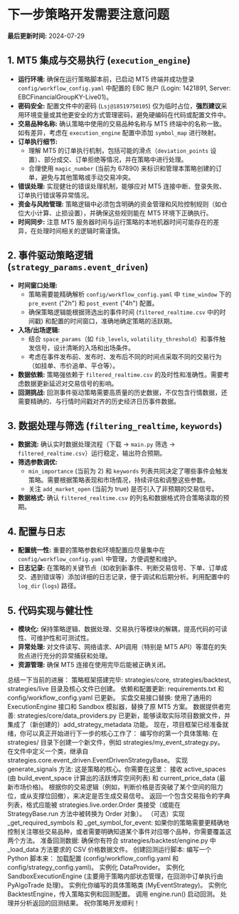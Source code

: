 # 下一步策略开发需要注意问题

**最后更新时间:** 2024-07-29

## 1. MT5 集成与交易执行 (`execution_engine`)

*   **运行环境:** 确保在运行策略脚本前，已启动 MT5 终端并成功登录 `config/workflow_config.yaml` 中配置的 EBC 账户 (Login: 1421891, Server: EBCFinancialGroupKY-Live01)。
*   **密码安全:** 配置文件中的密码 (`Lsj@18519750105`) 仅为临时占位，**强烈建议**采用环境变量或其他更安全的方式管理密码，避免硬编码在代码或配置文件中。
*   **交易品种名称:** 确认策略中使用的交易品种名称与 MT5 终端中的名称一致。如有差异，考虑在 `execution_engine` 配置中添加 `symbol_map` 进行映射。
*   **订单执行细节:**
    *   理解 MT5 的订单执行机制，包括可能的滑点（`deviation_points` 设置）、部分成交、订单拒绝等情况，并在策略中进行处理。
    *   合理使用 `magic_number` (当前为 67890) 来标识和管理本策略创建的订单，避免与其他策略或手动交易冲突。
*   **错误处理:** 实现健壮的错误处理机制，能够应对 MT5 连接中断、登录失败、订单执行错误等异常情况。
*   **资金与风险管理:** 策略逻辑中必须包含明确的资金管理和风险控制规则（如仓位大小计算、止损设置），并确保这些规则能在 MT5 环境下正确执行。
*   **时间同步:** 注意 MT5 服务器时间与运行策略的本地机器时间可能存在的差异，在处理时间相关的逻辑时需谨慎。

## 2. 事件驱动策略逻辑 (`strategy_params.event_driven`)

*   **时间窗口处理:**
    *   策略需要能精确解析 `config/workflow_config.yaml` 中 `time_window` 下的 `pre_event` ("2h") 和 `post_event` ("4h") 配置。
    *   确保策略逻辑能根据筛选出的事件时间 (`filtered_realtime.csv` 中的时间戳) 和配置的时间窗口，准确地确定策略的活跃期。
*   **入场/出场逻辑:**
    *   结合 `space_params`（如 `fib_levels`, `volatility_threshold`）和事件触发信号，设计清晰的入场和出场条件。
    *   考虑在事件发布前、发布时、发布后不同的时间点采取不同的交易行为（如挂单、市价追单、平仓等）。
*   **数据依赖:** 策略强依赖于 `filtered_realtime.csv` 的及时性和准确性。需要考虑数据更新延迟对交易信号的影响。
*   **回测挑战:** 回测事件驱动策略需要高质量的历史数据，不仅包含行情数据，还需要精确的、与行情时间戳对齐的历史经济日历事件数据。

## 3. 数据处理与筛选 (`filtering_realtime`, `keywords`)

*   **数据流:** 确认实时数据处理流程（下载 -> `main.py` 筛选 -> `filtered_realtime.csv`）运行稳定，输出符合预期。
*   **筛选参数调优:**
    *   `min_importance` (当前为 2) 和 `keywords` 列表共同决定了哪些事件会触发策略。需要根据策略表现和市场情况，持续评估和调整这些参数。
    *   关注 `add_market_open` (当前为 true) 是否引入了非预期的交易信号。
*   **数据格式:** 确认 `filtered_realtime.csv` 的列名和数据格式符合策略读取的预期。

## 4. 配置与日志

*   **配置统一性:** 重要的策略参数和环境配置应尽量集中在 `config/workflow_config.yaml` 中管理，方便调整和维护。
*   **日志记录:** 在策略的关键节点（如收到新事件、判断交易信号、下单、订单成交、遇到错误等）添加详细的日志记录，便于调试和后期分析。利用配置中的 `log_dir` (`logs`) 路径。

## 5. 代码实现与健壮性

*   **模块化:** 保持策略逻辑、数据处理、交易执行等模块的解耦，提高代码的可读性、可维护性和可测试性。
*   **异常处理:** 对文件读写、网络请求、API调用（特别是 MT5 API）等潜在的失败点进行充分的异常捕获和处理。
*   **资源管理:** 确保 MT5 连接在使用完毕后能被正确关闭。

总结一下当前的进展：
策略框架搭建完毕: strategies/core, strategies/backtest, strategies/live 目录及核心文件已创建。
依赖和配置更新: requirements.txt 和 config/workflow_config.yaml 已更新。
实盘交易接口替换: 使用了通用的 ExecutionEngine 接口和 Sandbox 模拟器，替换了原 MT5 方案。
数据提供者完善: strategies/core/data_providers.py 已更新，能够读取实际项目数据文件，并集成了（新创建的）add_strategy_metadata 功能。
现在，项目框架已经准备就绪，你可以真正开始进行下一步的核心工作了：
编写你的第一个具体策略:
在 strategies/ 目录下创建一个新文件，例如 strategies/my_event_strategy.py。
在文件中定义一个类，继承自 strategies.core.event_driven.EventDrivenStrategyBase。
实现 generate_signals 方法: 这是策略的核心。你需要在这里：
接收 active_spaces (由 build_event_space 计算出的活跃博弈空间列表) 和 current_price_data (最新市场价格)。
根据你的交易逻辑（例如，判断价格是否突破了某个空间的阻力位，或从支撑位回撤），来决定是否生成交易信号。
返回一个包含交易指令的字典列表，格式应能被 strategies.live.order.Order 类接受（或能在 StrategyBase.run 方法中被转换为 Order 对象）。
（可选）实现 _get_required_symbols 和 _get_symbol_for_event: 如果你的策略需要更精确地控制关注哪些交易品种，或者需要明确知道某个事件对应哪个品种，你需要覆盖这两个方法。
准备回测数据: 确保你有符合 strategies/backtest/engine.py 中 _load_data 方法要求的 CSV 价格数据文件。
创建回测运行脚本: 编写一个 Python 脚本来：
加载配置 (config/workflow_config.yaml 和 config/strategy_config.yaml)。
实例化 DataProvider。
实例化 SandboxExecutionEngine (主要用于策略内部状态管理，在回测中订单执行由 PyAlgoTrade 处理)。
实例化你编写的具体策略类 (MyEventStrategy)。
实例化 BacktestEngine，传入策略实例和回测配置。
调用 engine.run() 启动回测。
处理并分析返回的回测结果。
祝你策略开发顺利！